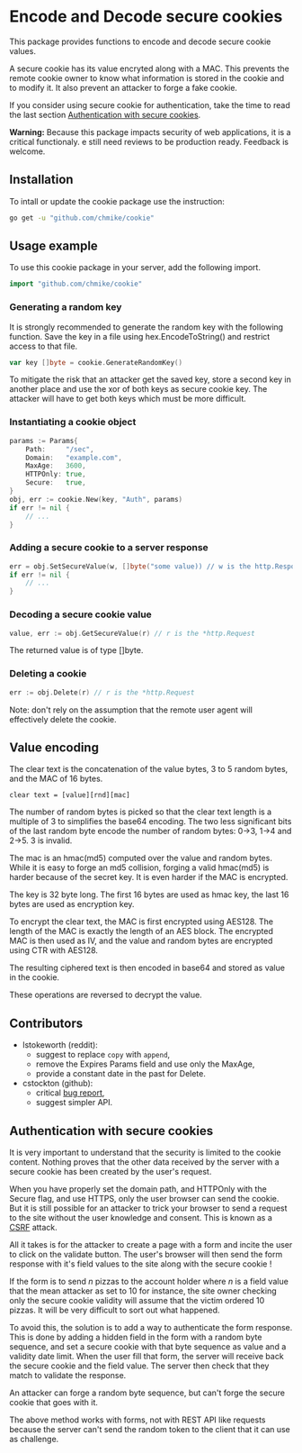 # Encode and Decode secure cookies

This package provides functions to encode and decode secure cookie values.

A secure cookie has its value encryted along with a MAC. This prevents the 
remote cookie owner to know what information is stored in the cookie and 
to modify it. It also prevent an attacker to forge a fake cookie.

If you consider using secure cookie for authentication, take the time to
read the last section [Authentication with secure cookies](#authentication-with-secure-cookies).

**Warning:** Because this package impacts security of web applications, 
it is a critical functionaly. e still need reviews to be production ready. 
Feedback is welcome. 

## Installation

To intall or update the cookie package use the instruction:

``` Bash
go get -u "github.com/chmike/cookie"
```

## Usage example 

To use this cookie package in your server, add the following import.

``` Go
import "github.com/chmike/cookie"
```
### Generating a random key

It is strongly recommended to generate the random key with the following function.
Save the key in a file using hex.EncodeToString() and restrict access to that file.

``` Go
var key []byte = cookie.GenerateRandomKey()
```
To mitigate the risk that an attacker get the saved key, store a second key in 
another place and use the xor of both keys as secure cookie key. The attacker 
will have to get both keys which must be more difficult. 

### Instantiating a cookie object

``` Go
params := Params{
    Path:     "/sec",
    Domain:   "example.com", 
    MaxAge:   3600,
    HTTPOnly: true,
    Secure:   true,
}
obj, err := cookie.New(key, "Auth", params)
if err != nil {
    // ...
}
```

### Adding a secure cookie to a server response

``` Go
err = obj.SetSecureValue(w, []byte("some value)) // w is the http.ResponseWriter
if err != nil {
    // ...
}
```

### Decoding a secure cookie value

``` Go
value, err := obj.GetSecureValue(r) // r is the *http.Request
```

The returned value is of type []byte.

### Deleting a cookie

``` Go
err := obj.Delete(r) // r is the *http.Request
```

Note: don't rely on the assumption that the remote user agent will effectively 
delete the cookie. 

## Value encoding 

The clear text is the concatenation of the value bytes, 3 to 5 random bytes,
and the MAC of 16 bytes. 

    clear text = [value][rnd][mac]

The number of random bytes is picked so that the clear text length is a
multiple of 3 to simplifies the base64 encoding. The two less significant
bits of the last random byte encode the number of random bytes: 0->3, 
1->4 and 2->5. 3 is invalid. 

The mac is an hmac(md5) computed over the value and random bytes. While 
it is easy to forge an md5 collision, forging a valid hmac(md5) is harder 
because of the secret key. It is even harder if the MAC is encrypted. 

The key is 32 byte long. The first 16 bytes are used as hmac key, the last
16 bytes are used as encryption key.  

To encrypt the clear text, the MAC is first encrypted using AES128. The 
length of the MAC is exactly the length of an AES block. The encrypted 
MAC is then used as IV, and the value and random bytes are encrypted using
CTR with AES128.

The resulting ciphered text is then encoded in base64 and stored as value
in the cookie. 

These operations are reversed to decrypt the value.

## Contributors

- lstokeworth (reddit): 
    - suggest to replace `copy` with `append`, 
    - remove the Expires Params field and use only the MaxAge,
    - provide a constant date in the past for Delete.
- cstockton (github): 
    - critical [bug report](https://github.com/chmike/cookie/issues/1),
    - suggest simpler API.


## Authentication with secure cookies

It is very important to understand that the security is limited to the cookie 
content. Nothing proves that the other data received by the server with a 
secure cookie has been created by the user's request.

When you have properly set the domain path, and HTTPOnly with the 
Secure flag, and use HTTPS, only the user browser can send the cookie. 
But it is still possible for an attacker to trick your browser to send
a request to the site without the user knowledge and consent. This is known as 
a [CSRF](https://en.wikipedia.org/wiki/Cross-site_request_forgery) attack. 

All it takes is for the attacker to create a page with a form and incite the 
user to click on the validate button. The user's browser will then send the 
form response with it's field values to the site along with the secure cookie ! 

If the form is to send *n* pizzas to the account holder where *n* is a field
value that the mean attacker as set to 10 for instance, the site owner checking 
only the secure cookie validity will assume that the victim ordered 10 pizzas.
It will be very difficult to sort out what happened.

To avoid this, the solution is to add a way to authenticate the form response.
This is done by adding a hidden field in the form with a random byte sequence,
and set a secure cookie with that byte sequence as value and a validity date
limit. When the user fill that form, the server will receive back the secure 
cookie and the field value. The server then check that they match to validate
the response. 

An attacker can forge a random byte sequence, but can't forge the secure cookie
that goes with it. 

The above method works with forms, not with REST API like requests because the 
server can't send the random token to the client that it can use as challenge. 
